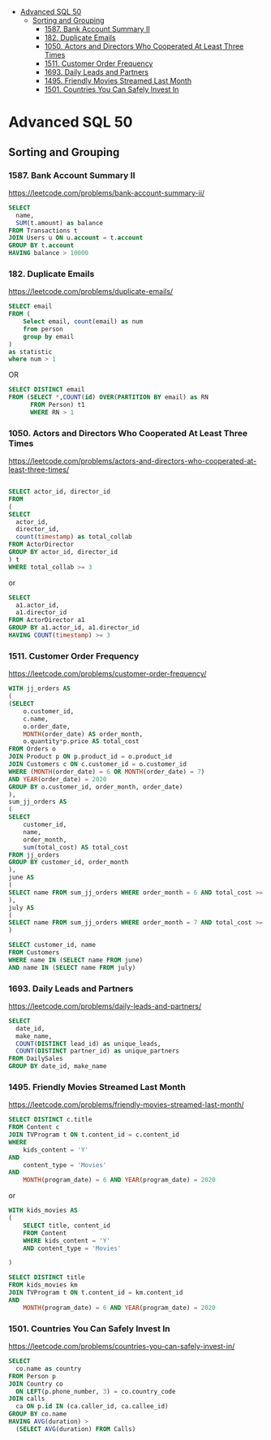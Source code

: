 - [Advanced SQL 50](#advanced-sql-50)
  - [Sorting and Grouping](#sorting-and-grouping)
    - [1587. Bank Account Summary II](#1587-bank-account-summary-ii)
    - [182. Duplicate Emails](#182-duplicate-emails)
    - [1050. Actors and Directors Who Cooperated At Least Three Times](#1050-actors-and-directors-who-cooperated-at-least-three-times)
    - [1511. Customer Order Frequency](#1511-customer-order-frequency)
    - [1693. Daily Leads and Partners](#1693-daily-leads-and-partners)
    - [1495. Friendly Movies Streamed Last Month](#1495-friendly-movies-streamed-last-month)
    - [1501. Countries You Can Safely Invest In](#1501-countries-you-can-safely-invest-in)

# Advanced SQL 50

## Sorting and Grouping

### 1587. Bank Account Summary II
https://leetcode.com/problems/bank-account-summary-ii/

```sql
SELECT
  name,
  SUM(t.amount) as balance
FROM Transactions t
JOIN Users u ON u.account = t.account
GROUP BY t.account
HAVING balance > 10000
```

### 182. Duplicate Emails
https://leetcode.com/problems/duplicate-emails/

```sql
SELECT email
FROM (
    Select email, count(email) as num
    from person
    group by email
)
as statistic
where num > 1
```

OR

```sql
SELECT DISTINCT email
FROM (SELECT *,COUNT(id) OVER(PARTITION BY email) as RN
      FROM Person) t1 
      WHERE RN > 1
```

### 1050. Actors and Directors Who Cooperated At Least Three Times
https://leetcode.com/problems/actors-and-directors-who-cooperated-at-least-three-times/

```sql

SELECT actor_id, director_id
FROM
(
SELECT 
  actor_id, 
  director_id, 
  count(timestamp) as total_collab
FROM ActorDirector
GROUP BY actor_id, director_id
) t
WHERE total_collab >= 3
```

or 

```sql
SELECT
  a1.actor_id,
  a1.director_id
FROM ActorDirector a1
GROUP BY a1.actor_id, a1.director_id
HAVING COUNT(timestamp) >= 3
```

### 1511. Customer Order Frequency
https://leetcode.com/problems/customer-order-frequency/

```sql
WITH jj_orders AS
(
(SELECT 
    o.customer_id, 
    c.name,
    o.order_date,
    MONTH(order_date) AS order_month,
    o.quantity*p.price AS total_cost
FROM Orders o
JOIN Product p ON p.product_id = o.product_id
JOIN Customers c ON c.customer_id = o.customer_id
WHERE (MONTH(order_date) = 6 OR MONTH(order_date) = 7)
AND YEAR(order_date) = 2020
GROUP BY o.customer_id, order_month, order_date)
),
sum_jj_orders AS
(
SELECT 
    customer_id, 
    name, 
    order_month, 
    sum(total_cost) AS total_cost
FROM jj_orders
GROUP BY customer_id, order_month
),
june AS
(
SELECT name FROM sum_jj_orders WHERE order_month = 6 AND total_cost >= 100
),
july AS
(
SELECT name FROM sum_jj_orders WHERE order_month = 7 AND total_cost >= 100
)

SELECT customer_id, name
FROM Customers 
WHERE name IN (SELECT name FROM june)
AND name IN (SELECT name FROM july)
```

### 1693. Daily Leads and Partners
https://leetcode.com/problems/daily-leads-and-partners/

```sql
SELECT
  date_id, 
  make_name,
  COUNT(DISTINCT lead_id) as unique_leads,
  COUNT(DISTINCT partner_id) as unique_partners
FROM DailySales
GROUP BY date_id, make_name
```

### 1495. Friendly Movies Streamed Last Month
https://leetcode.com/problems/friendly-movies-streamed-last-month/

```sql
SELECT DISTINCT c.title
FROM Content c
JOIN TVProgram t ON t.content_id = c.content_id
WHERE 
    kids_content = 'Y' 
AND 
    content_type = 'Movies'
AND
    MONTH(program_date) = 6 AND YEAR(program_date) = 2020
```
or

```sql
WITH kids_movies AS
(
    SELECT title, content_id
    FROM Content
    WHERE kids_content = 'Y'
    AND content_type = 'Movies'

)

SELECT DISTINCT title 
FROM kids_movies km 
JOIN TVProgram t ON t.content_id = km.content_id
AND
    MONTH(program_date) = 6 AND YEAR(program_date) = 2020
```

### 1501. Countries You Can Safely Invest In
https://leetcode.com/problems/countries-you-can-safely-invest-in/

```sql
SELECT
  co.name as country
FROM Person p
JOIN Country co
  ON LEFT(p.phone_number, 3) = co.country_code
JOIN calls
  ca ON p.id IN (ca.caller_id, ca.callee_id)
GROUP BY co.name
HAVING AVG(duration) >
  (SELECT AVG(duration) FROM Calls)
```
